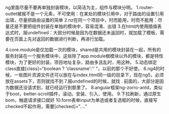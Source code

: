 ng里面尽量不要再单独封装模块，以简洁为主，组件与模块分明。
1.router-outlet被报不是一个元素，不可使用：在某处的模块引用中，对于路由的设置引用出错，尽量把路由设置的简单
2.nz在同一个项目中，时而能用，时而不能用：尽量还是不要把组件封装在单独的模块中，容易混淆、出错
3.在html内使用插值表达式时，报undefined：大部分时候是因为在数据还未返回时，就加载了模板，需要在页面上先对返回的数据进行判断，再进行加载。

4.core.module是仅加载一次的模块，shared是共用的模块封装在一起，所有的服务封装在一个服务模块中，这些除了app.module根模块以外的模块，都是特性模块，为了更好的封装，项目地址复杂，路由多且乱时，用这种。
5.动态绑定class直接[class]="boolean ? 'classname':'' "，以前的那个不好使。
6.ng4的时候，一些图片资源文件还可以放在与index.html同一级的目录下，现在ng5，必须放在assets下，否则就找不到
7.报undefined的时候，就找 . 前面的，大部分是因为数据还没请求到，就已经运行到那里了。
8.angular框架ng-zorro-antd，类似于boot，better-scroll插件，滚动。安装、引入、使用。
9.下拉刷新，通过原生bom，触底请求接口就好
10.form表单input为单选或者复选框的时候，直接写checked不起作用，需要[checked]="...."

